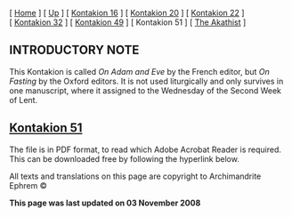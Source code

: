 \[ [Home](index.md) \] \[ [Up](romanos.md) \] \[ [Kontakion 16](kontak16.md) \] \[ [Kontakion 20](kontakion_20.md) \] \[ [Kontakion 22](kontakion_22.md) \] \[ [Kontakion 32](kontakion_32.md) \] \[ [Kontakion 49](kontakion_49.md) \] \[ Kontakion 51 \] \[ [The Akathist](akath.md) \]

INTRODUCTORY NOTE
-----------------

This Kontakion is called *On Adam and Eve* by the French editor, but *On Fasting* by the Oxford editors. It is not used liturgically and only survives in one manuscript, where it assigned to the Wednesday of the Second Week of Lent.

[Kontakion 51](On%20Adam%20and%20Eve-51.pdf)
--------------------------------------------

<span style="mso-bidi-font-size: 10.0pt">The file is in PDF format, to read which Adobe Acrobat Reader is required. This can be downloaded free by following the hyperlink below.</span>

All texts and translations on this page are copyright to
Archimandrite Ephrem ©

**This page was last updated on 03 November 2008**
